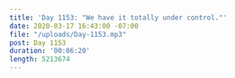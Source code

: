 ```yaml
---
title: 'Day 1153: "We have it totally under control."'
date: 2020-03-17 16:43:00 -07:00
file: "/uploads/Day-1153.mp3"
post: Day 1153
duration: '00:06:20'
length: 5213674
---
```



